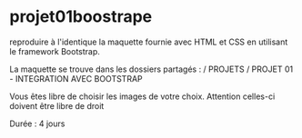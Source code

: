 # projet01boostrape

reproduire à l'identique la maquette fournie avec HTML et CSS en utilisant le framework Bootstrap.

La maquette se trouve dans les dossiers partagés : / PROJETS / PROJET 01 - INTEGRATION AVEC BOOTSTRAP

Vous êtes libre de choisir les images de votre choix. Attention celles-ci doivent être libre de droit

Durée : 4 jours
